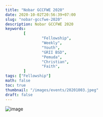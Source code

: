 ```yaml
---
title: "Nobar GCCFWE 2020"
date: 2020-10-02T20:56:39+07:00
slug: "nobar-gccfwe-2020"
description: Nobar GCCFWE 2020
keywords:
        [
                "Fellowship",
                "Weekly",
                "Youth",
                "GRII BSD",
                "Pemuda",
                "Christian",
                "Faith",
        ]
tags: ["Fellowship"]
math: false
toc: true
thumbnail: "/images/events/20201003.jpeg"
draft: false
---
```


![image](/images/events/20201003.jpeg)
